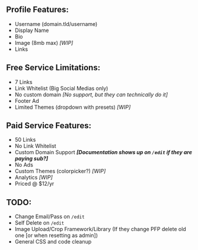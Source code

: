 ## Profile Features:
* Username (domain.tld/username)
* Display Name
* Bio
* Image (8mb max) *[WIP]*
* Links

## Free Service Limitations:
* 7 Links
* Link Whitelist (Big Social Medias only)
* No custom domain *[No support, but they can technically do it]*
* Footer Ad
* Limited Themes (dropdown with presets) *[WIP]*

## Paid Service Features:
* 50 Links
* No Link Whitelist
* Custom Domain Support ***[Documentation shows up on `/edit` if they are paying sub?]***
* No Ads
* Custom Themes (colorpicker?) *[WIP]*
* Analytics *[WIP]*
* Priced @ $12/yr

## TODO:
* Change Email/Pass on `/edit`
* Self Delete on `/edit`
* Image Upload/Crop Framework/Library (If they change PFP delete old one [or when resetting as admin])
* General CSS and code cleanup
